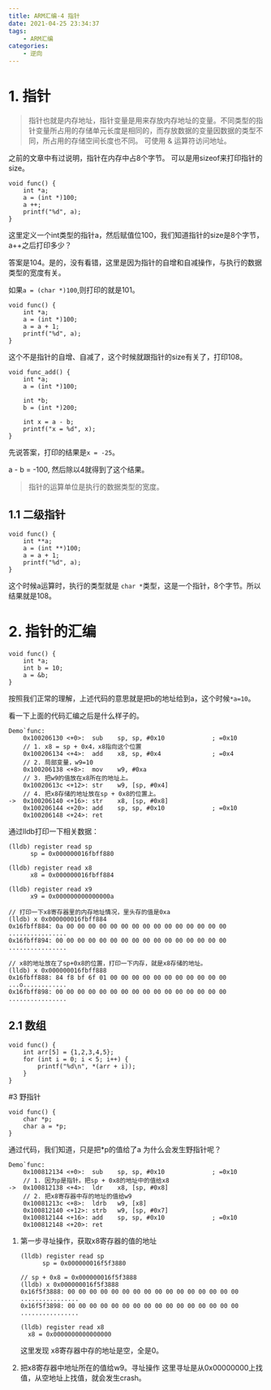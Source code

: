 ```yaml
---
title: ARM汇编-4 指针
date: 2021-04-25 23:34:37
tags:
    - ARM汇编
categories:
    - 逆向
---
```


# 1. 指针

> 指针也就是内存地址，指针变量是用来存放内存地址的变量。不同类型的指针变量所占用的存储单元长度是相同的，而存放数据的变量因数据的类型不同，所占用的存储空间长度也不同。
> 可使用 & 运算符访问地址。

之前的文章中有过说明，指针在内存中占8个字节。
可以是用sizeof来打印指针的size。

```
void func() {
    int *a;
    a = (int *)100;
    a ++;
    printf("%d", a);
}
```

这里定义一个int类型的指针a，然后赋值位100，我们知道指针的size是8个字节，a++之后打印多少？

答案是104。是的，没有看错，这里是因为指针的自增和自减操作，与执行的数据类型的宽度有关。

如果`a = (char *)100`,则打印的就是101。


```
void func() {
    int *a;
    a = (int *)100;
    a = a + 1;
    printf("%d", a);
}
```
这个不是指针的自增、自减了，这个时候就跟指针的size有关了，打印108。

```
void func_add() {
    int *a;
    a = (int *)100;
    
    int *b;
    b = (int *)200;
    
    int x = a - b;
    printf("x = %d", x);
}
```

先说答案，打印的结果是`x = -25`。

a - b = -100, 然后除以4就得到了这个结果。

> 指针的运算单位是执行的数据类型的宽度。

## 1.1 二级指针

```
void func() {
    int **a;
    a = (int **)100;
    a = a + 1;
    printf("%d", a);
}
```

这个时候a运算时，执行的类型就是 `char *`类型，这是一个指针，8个字节。所以结果就是108。

# 2. 指针的汇编

```
void func() {
    int *a;
    int b = 10;
    a = &b;
}
```

按照我们正常的理解，上述代码的意思就是把b的地址给到a，这个时候`*a=10`。

看一下上面的代码汇编之后是什么样子的。

```
Demo`func:
    0x100206130 <+0>:  sub    sp, sp, #0x10             ; =0x10 
    // 1. x8 = sp + 0x4，x8指向这个位置
    0x100206134 <+4>:  add    x8, sp, #0x4              ; =0x4 
    // 2. 局部变量，w9=10
    0x100206138 <+8>:  mov    w9, #0xa
    // 3. 把w9的值放在x8所在的地址上。
    0x10020613c <+12>: str    w9, [sp, #0x4]
    // 4. 把x8存储的地址放在sp + 0x8的位置上。
->  0x100206140 <+16>: str    x8, [sp, #0x8]
    0x100206144 <+20>: add    sp, sp, #0x10             ; =0x10 
    0x100206148 <+24>: ret    
```

通过lldb打印一下相关数据：

```
(lldb) register read sp
      sp = 0x000000016fbff880

(lldb) register read x8
      x8 = 0x000000016fbff884
   
(lldb) register read x9
      x9 = 0x000000000000000a

// 打印一下x8寄存器里的内存地址情况，里头存的值是0xa
(lldb) x 0x000000016fbff884
0x16fbff884: 0a 00 00 00 00 00 00 00 00 00 00 00 00 00 00 00  ................
0x16fbff894: 00 00 00 00 00 00 00 00 00 00 00 00 00 00 00 00  ................   

// x8的地址放在了sp+0x8的位置，打印一下内存，就是x8存储的地址。
(lldb) x 0x000000016fbff888
0x16fbff888: 84 f8 bf 6f 01 00 00 00 00 00 00 00 00 00 00 00  ...o............
0x16fbff898: 00 00 00 00 00 00 00 00 00 00 00 00 00 00 00 00  ................
```


## 2.1 数组

```
void func() {
    int arr[5] = {1,2,3,4,5};
    for (int i = 0; i < 5; i++) {
        printf("%d\n", *(arr + i));
    }
}
```

#3 野指针

```
void func() {
    char *p;
    char a = *p;
}
```
通过代码，我们知道，只是把*p的值给了a
为什么会发生野指针呢？

```
Demo`func:
    0x100812134 <+0>:  sub    sp, sp, #0x10             ; =0x10 
    // 1. 因为p是指针。把sp + 0x8的地址中的值给x8
->  0x100812138 <+4>:  ldr    x8, [sp, #0x8]
    // 2. 把x8寄存器中存的地址的值给w9
    0x10081213c <+8>:  ldrb   w9, [x8]
    0x100812140 <+12>: strb   w9, [sp, #0x7]
    0x100812144 <+16>: add    sp, sp, #0x10             ; =0x10 
    0x100812148 <+20>: ret    
```

1. 第一步寻址操作，获取x8寄存器的值的地址
    ```
    (lldb) register read sp
          sp = 0x000000016f5f3880
    
    // sp + 0x8 = 0x000000016f5f3888
    (lldb) x 0x000000016f5f3888
    0x16f5f3888: 00 00 00 00 00 00 00 00 00 00 00 00 00 00 00 00  ................
    0x16f5f3898: 00 00 00 00 00 00 00 00 00 00 00 00 00 00 00 00  ................
    
    (lldb) register read x8
      x8 = 0x0000000000000000
    ```

    这里发现 x8寄存器中存的地址是空，全是0。

2. 把x8寄存器中地址所在的值给w9。寻址操作
    这里寻址是从0x00000000上找值，从空地址上找值，就会发生crash。





